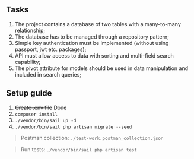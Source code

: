 ## Tasks
1. The project contains a database of two tables with a many-to-many relationship;
2. The database has to be managed through a repository pattern;
3. Simple key authentication must be implemented (without using passport, jwt etc. packages);
4. API must allow access to data with sorting and multi-field search capability;
5. The pivot attribute for models should be used in data manipulation and included in search queries;
## Setup guide
1. ~~Create .env file~~ Done
2. `composer install`
3. `./vendor/bin/sail up -d`
4. `./vendor/bin/sail php artisan migrate --seed`

> Postman collection: `./test-work.postman_collection.json`

> Run tests: `./vendor/bin/sail php artisan test`
